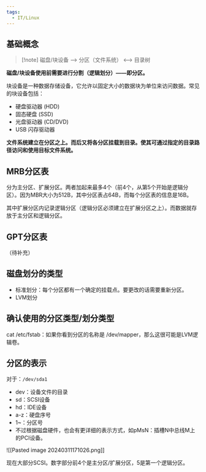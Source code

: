 ```yaml
---
tags:
  - IT/Linux
---
```

## 基础概念

> [!note] 磁盘/块设备 --> 分区（文件系统） <--> 目录树


**磁盘/块设备使用前需要进行分割（逻辑划分）——即分区。**

块设备是一种数据存储设备，它允许以固定大小的数据块为单位来访问数据。常见的块设备包括：

- 硬盘驱动器 (HDD)
- 固态硬盘 (SSD)
- 光盘驱动器 (CD/DVD)
- USB 闪存驱动器

**文件系统建立在分区之上。而后又将各分区挂载到目录。使其可通过指定的目录路径访问和使用目标文件系统。**


## MRB分区表

分为主分区、扩展分区。两者加起来最多4个（前4个，从第5个开始是逻辑分区）。因为MBR大小为512B，其中分区表占64B，而每个分区表的信息是16B。

其中扩展分区内记录逻辑分区（逻辑分区必须建立在扩展分区之上）。而数据就存放于主分区和逻辑分区。

## GPT分区表

（待补充）

## 磁盘划分的类型

- 标准划分：每个分区都有一个确定的挂载点。要更改的话需要重新分区。
- LVM划分

## 确认使用的分区类型/划分类型

cat /etc/fstab：如果你看到分区的名称是 /dev/mapper，那么这很可能是LVM逻辑卷。



## 分区的表示

对于：`/dev/sda1`

- dev：设备文件的目录
- sd：SCSI设备
- hd：IDE设备
- a-z：硬盘序号
- 1~：分区号
- 不过根据磁盘硬件，也会有更详细的表示方式，如pMsN：插槽N中总线M上的PCI设备。


![[Pasted image 20240311171026.png]]

现在大部分SCSI。数字部分前4个是主分区/扩展分区，5是第一个逻辑分区。